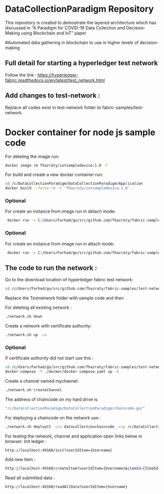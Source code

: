 # DataCollectionParadigm Repository
This repository is created to demostrate the layered architecture which has discussed in "A Paradigm for COVID-19 Data Collection and Decision-Making using Blockchain and IoT" paper

#Automated data gathering in blockchain to use in higher levels of decision-making

## Full detail for starting a hyperledger test network
Follow the link : 
https://hyperledger-fabric.readthedocs.io/en/latest/test_network.html

## Add changes to test-network :
Replace all codes exist in test-network folder to fabric-samples/test-network.


# Docker container for node js sample code
For deleting the image run:
```bash 
docker image rm fhazraty/iotsampledevice:1.0 -f
```

For build and create a new docker container run:
```bash 
cd /c/DataCollectionParadigm/DataCollectionParadigm/Application
docker build --force-rm -t 'fhazraty/iotsampledevice:1.0' . 
```

### Optional
For create an instance from image run in detach mode:
```bash 
 docker run -v C:/Users/Farhad/go/src/github.com/fhazraty/fabric-samples:/fabric-samples --name iotcontainer -d -p 49160:8080 fhazraty/iotsampledevice:1.0
```
### Optional
For create an instance from image run in attach mode:
```bash 
 docker run -v C:/Users/Farhad/go/src/github.com/fhazraty/fabric-samples:/fabric-samples --name iotcontainer -p 49160:8080 fhazraty/iotsampledevice:1.0
```

## The code to run the network :
Go to the download location of hyperledger fabric test network:
```bash
cd /c/Users/Farhad/go/src/github.com/fhazraty/fabric-samples/test-network
```

Replace the Testnetwork folder with sample code and then

For deleting all existing network :
```bash
./network.sh down
```
Create a network with certificate authority:
```bash
./network.sh up -ca
```
### Optional
If certificate authority did not start use this :
```bash
cd /c/Users/Farhad/go/src/github.com/fhazraty/fabric-samples/test-network
docker-compose -f ./docker/docker-compose.yaml up -d
```

Create a channel named mychannel:
```bash
./network.sh createChannel 
```

The address of chaincode on my hard drive is
```bash 
"/c/DataCollectionParadigm/DataCollectionParadigm/chaincode-go/"
```

For deploying a chaincode on the network use :
```bash
./network.sh deployCC -ccn datacollectionchaincode -ccp /c/DataCollectionParadigm/DataCollectionParadigm/chaincode-go/ -ccl go
```

For testing the network, channel and application open links below in browser:
Init ledger :
```bash
http://localhost:49160/init?userIdItem={Username}
```

Add new Item :
```bash
http://localhost:49160/createItem?userIdItem={Username}&itemId={ItemId}&itemValue={ItemValue}
```

Read all submitted data :
```bash
http://localhost:49160/readAllData?userIdItem={Username}
```